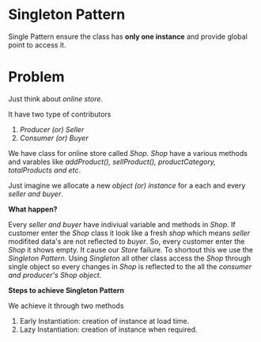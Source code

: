 # Singleton Pattern

Single Pattern ensure the class has **only one instance** and provide global point to access it.

# Problem 
Just think about _online store_.

It have two type of contributors

1) _Producer (or) Seller_
2) _Consumer (or) Buyer_
    
We have class for online store called _Shop_. _Shop_ have a various methods and varables like _addProduct(), sellProduct(), productCategory, totalProducts and etc_.
    
 Just imagine we allocate a new _object (or) instance_ for a each and every _seller and buyer_.
 
 **What happen?**
 
 Every _seller and buyer_ have indiviual variable and methods in _Shop_. If customer enter the _Shop_ class it look like a fresh _shop_ which means _seller_ modifited data's are not reflected to _buyer_. So, every customer enter the _Shop_ it shows empty. It cause our  _Store_ failure. To shortout this we use the _Singleton Pattern_. Using _Singleton_ all other class access the _Shop_ through single object so every changes in _Shop_ is reflected to the all the _consumer and producer's Shop object_.
    
**Steps to achieve Singleton Pattern**
    
   We achieve it through two methods    
   1) Early Instantiation: creation of instance at load time.
   2) Lazy Instantiation: creation of instance when required.
